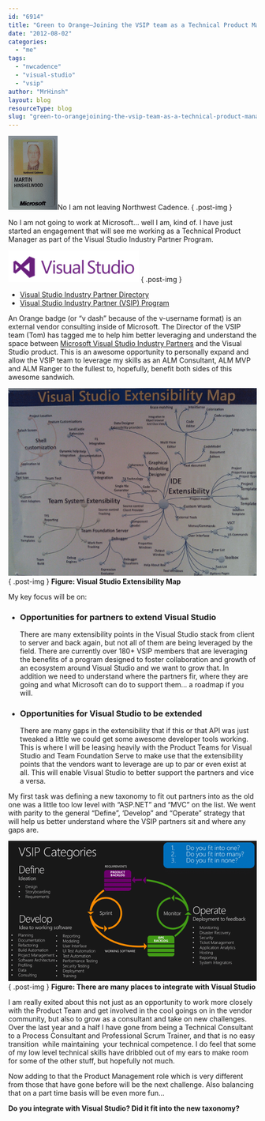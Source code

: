 ```yaml
---
id: "6914"
title: "Green to Orange–Joining the VSIP team as a Technical Product Manager"
date: "2012-08-02"
categories:
  - "me"
tags:
  - "nwcadence"
  - "visual-studio"
  - "vsip"
author: "MrHinsh"
layout: blog
resourceType: blog
slug: "green-to-orangejoining-the-vsip-team-as-a-technical-product-manager"
---
```


![image](images/image-3-3.png "image")No I am not leaving Northwest Cadence.
{ .post-img }

No I am not going to work at Microsoft… well I am, kind of. I have just started an engagement that will see me working as a Technical Product Manager as part of the Visual Studio Industry Partner Program.

[![vsip-logo-2012](images/vsip-logo-2012_thumb-4-4.png "vsip-logo-2012")](http://blog.hinshelwood.com/files/2012/08/vsip-logo-2012.png)
{ .post-img }

- [Visual Studio Industry Partner Directory](http://www.microsoft.com/visualstudio/en-us/partner-directory-industry)
- [Visual Studio Industry Partner (VSIP) Program](http://msdn.microsoft.com/en-us/vstudio/dd637761)

An Orange badge (or “v dash” because of the v-username format) is an external vendor consulting inside of Microsoft. The Director of the VSIP team (Tom) has tagged me to help him better leveraging and understand the space between [Microsoft Visual Studio Industry Partners](https://vsipprogram.com) and the Visual Studio product. This is an awesome opportunity to personally expand and allow the VSIP team to leverage my skills as an ALM Consultant, ALM MVP and ALM Ranger to the fullest to, hopefully, benefit both sides of this awesome sandwich.

[![image](images/image_thumb-1-1.png "image")](http://blog.hinshelwood.com/files/2012/08/image1.png)  
{ .post-img }
**Figure: Visual Studio Extensibility Map**

My key focus will be on:

- ### Opportunities for partners to extend Visual Studio
  There are many extensibility points in the Visual Studio stack from client to server and back again, but not all of them are being leveraged by the field. There are currently over 180+ VSIP members that are leveraging the benefits of a program designed to foster collaboration and growth of an ecosystem around Visual Studio and we want to grow that. In addition we need to understand where the partners fir, where they are going and what Microsoft can do to support them… a roadmap if you will.
- ### Opportunities for Visual Studio to be extended
  There are many gaps in the extensibility that if this or that API was just tweaked a little we could get some awesome developer tools working. This is where I will be leasing heavily with the Product Teams for Visual Studio and Team Foundation Serve to make use that the extensibility points that the vendors want to leverage are up to par or even exist at all. This will enable Visual Studio to better support the partners and vice a versa.

My first task was defining a new taxonomy to fit out partners into as the old one was a little too low level with “ASP.NET” and “MVC” on the list. We went with parity to the general “Define”, ‘Develop” and “Operate” strategy that will help us better understand where the VSIP partners sit and where any gaps are.

[![image](images/image_thumb1-2-2.png "image")](http://blog.hinshelwood.com/files/2012/08/image2.png)  
{ .post-img }
**Figure: There are many places to integrate with Visual Studio**

I am really exited about this not just as an opportunity to work more closely with the Product Team and get involved in the cool goings on in the vendor community, but also to grow as a consultant and take on new challenges. Over the last year and a half I have gone from being a Technical Consultant to a Process Consultant and Professional Scrum Trainer, and that is no easy transition  while maintaining  your technical competence. I do feel that some of my low level technical skills have dribbled out of my ears to make room for some of the other stuff, but hopefully not much.

Now adding to that the Product Management role which is very different from those that have gone before will be the next challenge. Also balancing that on a part time basis will be even more fun…

**Do you integrate with Visual Studio? Did it fit into the new taxonomy?**
